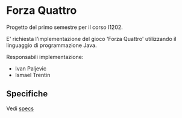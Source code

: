 # Forza Quattro

Progetto del primo semestre per il corso I1202.

E' richiesta l'implementazione del gioco 'Forza Quattro' utilizzando il linguaggio di programmazione Java.

Responsabili implementazione:

- Ivan Paljevic
- Ismael Trentin

## Specifiche 

Vedi [specs](./ForzaQuattro_I1C_SA2024.pdf)

